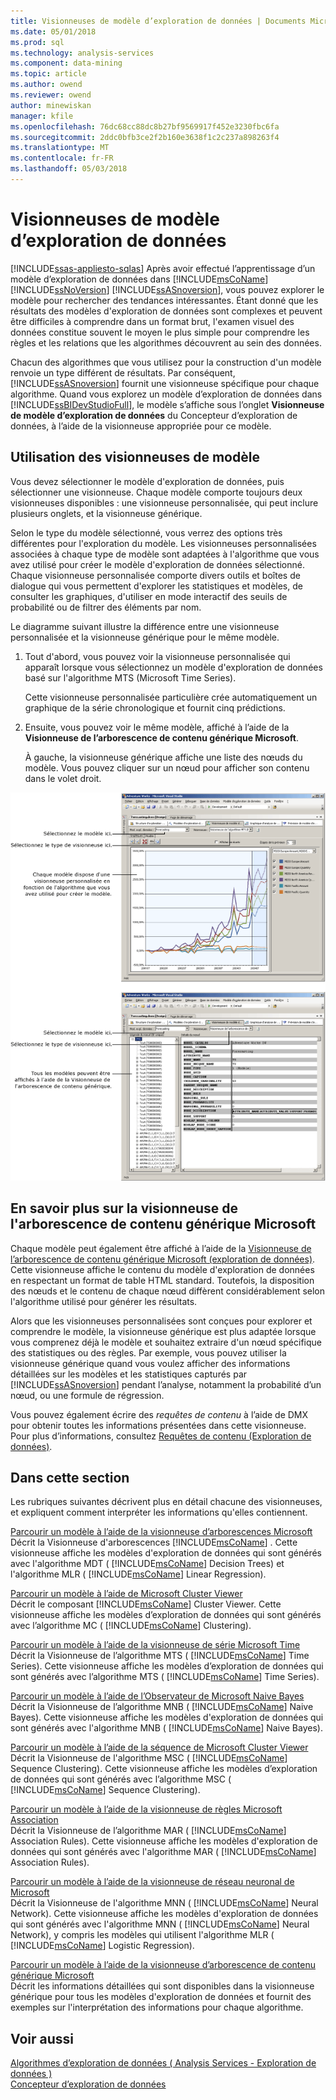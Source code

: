 ```yaml
---
title: Visionneuses de modèle d’exploration de données | Documents Microsoft
ms.date: 05/01/2018
ms.prod: sql
ms.technology: analysis-services
ms.component: data-mining
ms.topic: article
ms.author: owend
ms.reviewer: owend
author: minewiskan
manager: kfile
ms.openlocfilehash: 76dc68cc88dc8b27bf9569917f452e3230fbc6fa
ms.sourcegitcommit: 2ddc0bfb3ce2f2b160e3638f1c2c237a898263f4
ms.translationtype: MT
ms.contentlocale: fr-FR
ms.lasthandoff: 05/03/2018
---
```

# <a name="data-mining-model-viewers"></a>Visionneuses de modèle d’exploration de données
[!INCLUDE[ssas-appliesto-sqlas](../../includes/ssas-appliesto-sqlas.md)]
  Après avoir effectué l’apprentissage d’un modèle d’exploration de données dans [!INCLUDE[msCoName](../../includes/msconame-md.md)] [!INCLUDE[ssNoVersion](../../includes/ssnoversion-md.md)] [!INCLUDE[ssASnoversion](../../includes/ssasnoversion-md.md)], vous pouvez explorer le modèle pour rechercher des tendances intéressantes. Étant donné que les résultats des modèles d'exploration de données sont complexes et peuvent être difficiles à comprendre dans un format brut, l'examen visuel des données constitue souvent le moyen le plus simple pour comprendre les règles et les relations que les algorithmes découvrent au sein des données.  
  
 Chacun des algorithmes que vous utilisez pour la construction d'un modèle renvoie un type différent de résultats. Par conséquent, [!INCLUDE[ssASnoversion](../../includes/ssasnoversion-md.md)] fournit une visionneuse spécifique pour chaque algorithme. Quand vous explorez un modèle d’exploration de données dans [!INCLUDE[ssBIDevStudioFull](../../includes/ssbidevstudiofull-md.md)], le modèle s’affiche sous l’onglet **Visionneuse de modèle d’exploration de données** du Concepteur d’exploration de données, à l’aide de la visionneuse appropriée pour ce modèle.  
  
## <a name="how-to-use-the-model-viewers"></a>Utilisation des visionneuses de modèle  
 Vous devez sélectionner le modèle d'exploration de données, puis sélectionner une visionneuse. Chaque modèle comporte toujours deux visionneuses disponibles : une visionneuse personnalisée, qui peut inclure plusieurs onglets, et la visionneuse générique.  
  
 Selon le type du modèle sélectionné, vous verrez des options très différentes pour l'exploration du modèle. Les visionneuses personnalisées associées à chaque type de modèle sont adaptées à l'algorithme que vous avez utilisé pour créer le modèle d'exploration de données sélectionné. Chaque visionneuse personnalisée comporte divers outils et boîtes de dialogue qui vous permettent d'explorer les statistiques et modèles, de consulter les graphiques, d'utiliser en mode interactif des seuils de probabilité ou de filtrer des éléments par nom.  
  
 Le diagramme suivant illustre la différence entre une visionneuse personnalisée et la visionneuse générique pour le même modèle.  
  
1.  Tout d'abord, vous pouvez voir la visionneuse personnalisée qui apparaît lorsque vous sélectionnez un modèle d'exploration de données basé sur l'algorithme MTS (Microsoft Time Series).  
  
     Cette visionneuse personnalisée particulière crée automatiquement un graphique de la série chronologique et fournit cinq prédictions.  
  
2.  Ensuite, vous pouvez voir le même modèle, affiché à l’aide de la **Visionneuse de l’arborescence de contenu générique Microsoft**.  
  
     À gauche, la visionneuse générique affiche une liste des nœuds du modèle. Vous pouvez cliquer sur un nœud pour afficher son contenu dans le volet droit.  
  
 ![Vue d’ensemble du Concepteur de modèle d’exploration de données](../../analysis-services/data-mining/media/generic-mining-model-tab1.gif "vue d’ensemble du Concepteur de modèle d’exploration de données")  
  
## <a name="more-about-the-microsoft-generic-content-tree-viewer"></a>En savoir plus sur la visionneuse de l'arborescence de contenu générique Microsoft  
 Chaque modèle peut également être affiché à l’aide de la [Visionneuse de l’arborescence de contenu générique Microsoft &#40;exploration de données&#41;](http://msdn.microsoft.com/library/751b4393-f6fd-48c1-bcef-bdca589ce34c). Cette visionneuse affiche le contenu du modèle d'exploration de données en respectant un format de table HTML standard. Toutefois, la disposition des nœuds et le contenu de chaque nœud diffèrent considérablement selon l'algorithme utilisé pour générer les résultats.  
  
 Alors que les visionneuses personnalisées sont conçues pour explorer et comprendre le modèle, la visionneuse générique est plus adaptée lorsque vous comprenez déjà le modèle et souhaitez extraire d'un nœud spécifique des statistiques ou des règles. Par exemple, vous pouvez utiliser la visionneuse générique quand vous voulez afficher des informations détaillées sur les modèles et les statistiques capturés par [!INCLUDE[ssASnoversion](../../includes/ssasnoversion-md.md)] pendant l’analyse, notamment la probabilité d’un nœud, ou une formule de régression.  
  
 Vous pouvez également écrire des *requêtes de contenu* à l’aide de DMX pour obtenir toutes les informations présentées dans cette visionneuse. Pour plus d’informations, consultez [Requêtes de contenu &#40;Exploration de données&#41;](../../analysis-services/data-mining/content-queries-data-mining.md).  
  
## <a name="in-this-section"></a>Dans cette section  
 Les rubriques suivantes décrivent plus en détail chacune des visionneuses, et expliquent comment interpréter les informations qu'elles contiennent.  
  
 [Parcourir un modèle à l’aide de la visionneuse d’arborescences Microsoft](../../analysis-services/data-mining/browse-a-model-using-the-microsoft-tree-viewer.md)  
 Décrit la Visionneuse d'arborescences [!INCLUDE[msCoName](../../includes/msconame-md.md)] . Cette visionneuse affiche les modèles d'exploration de données qui sont générés avec l'algorithme MDT ( [!INCLUDE[msCoName](../../includes/msconame-md.md)] Decision Trees) et l'algorithme MLR ( [!INCLUDE[msCoName](../../includes/msconame-md.md)] Linear Regression).  
  
 [Parcourir un modèle à l’aide de Microsoft Cluster Viewer](../../analysis-services/data-mining/browse-a-model-using-the-microsoft-cluster-viewer.md)  
 Décrit le composant [!INCLUDE[msCoName](../../includes/msconame-md.md)] Cluster Viewer. Cette visionneuse affiche les modèles d’exploration de données qui sont générés avec l’algorithme MC ( [!INCLUDE[msCoName](../../includes/msconame-md.md)] Clustering).  
  
 [Parcourir un modèle à l’aide de la visionneuse de série Microsoft Time](../../analysis-services/data-mining/browse-a-model-using-the-microsoft-time-series-viewer.md)  
 Décrit la Visionneuse de l’algorithme MTS ( [!INCLUDE[msCoName](../../includes/msconame-md.md)] Time Series). Cette visionneuse affiche les modèles d’exploration de données qui sont générés avec l’algorithme MTS ( [!INCLUDE[msCoName](../../includes/msconame-md.md)] Time Series).  
  
 [Parcourir un modèle à l’aide de l’Observateur de Microsoft Naive Bayes](../../analysis-services/data-mining/browse-a-model-using-the-microsoft-naive-bayes-viewer.md)  
 Décrit la Visionneuse de l’algorithme MNB ( [!INCLUDE[msCoName](../../includes/msconame-md.md)] Naive Bayes). Cette visionneuse affiche les modèles d'exploration de données qui sont générés avec l'algorithme MNB ( [!INCLUDE[msCoName](../../includes/msconame-md.md)] Naive Bayes).  
  
 [Parcourir un modèle à l’aide de la séquence de Microsoft Cluster Viewer](../../analysis-services/data-mining/browse-a-model-using-the-microsoft-sequence-cluster-viewer.md)  
 Décrit la Visionneuse de l'algorithme MSC ( [!INCLUDE[msCoName](../../includes/msconame-md.md)] Sequence Clustering). Cette visionneuse affiche les modèles d’exploration de données qui sont générés avec l’algorithme MSC ( [!INCLUDE[msCoName](../../includes/msconame-md.md)] Sequence Clustering).  
  
 [Parcourir un modèle à l’aide de la visionneuse de règles Microsoft Association](../../analysis-services/data-mining/browse-a-model-using-the-microsoft-association-rules-viewer.md)  
 Décrit la Visionneuse de l’algorithme MAR ( [!INCLUDE[msCoName](../../includes/msconame-md.md)] Association Rules). Cette visionneuse affiche les modèles d'exploration de données qui sont générés avec l'algorithme MAR ( [!INCLUDE[msCoName](../../includes/msconame-md.md)] Association Rules).  
  
 [Parcourir un modèle à l’aide de la visionneuse de réseau neuronal de Microsoft](../../analysis-services/data-mining/browse-a-model-using-the-microsoft-neural-network-viewer.md)  
 Décrit la Visionneuse de l'algorithme MNN ( [!INCLUDE[msCoName](../../includes/msconame-md.md)] Neural Network). Cette visionneuse affiche les modèles d'exploration de données qui sont générés avec l'algorithme MNN ( [!INCLUDE[msCoName](../../includes/msconame-md.md)] Neural Network), y compris les modèles qui utilisent l'algorithme MLR ( [!INCLUDE[msCoName](../../includes/msconame-md.md)] Logistic Regression).  
  
 [Parcourir un modèle à l’aide de la visionneuse d’arborescence de contenu générique Microsoft](../../analysis-services/data-mining/browse-a-model-using-the-microsoft-generic-content-tree-viewer.md)  
 Décrit les informations détaillées qui sont disponibles dans la visionneuse générique pour tous les modèles d'exploration de données et fournit des exemples sur l'interprétation des informations pour chaque algorithme.  
  
## <a name="see-also"></a>Voir aussi  
 [Algorithmes d’exploration de données &#40; Analysis Services - Exploration de données &#41;](../../analysis-services/data-mining/data-mining-algorithms-analysis-services-data-mining.md)   
 [Concepteur d’exploration de données](../../analysis-services/data-mining/data-mining-designer.md)  
  
  
